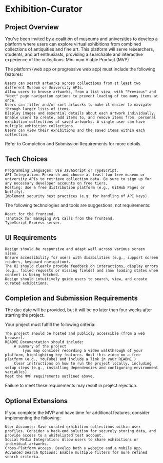 # Exhibition-Curator

## Project Overview

You’ve been invited by a coalition of museums and universities to develop a platform where users can explore virtual exhibitions from combined collections of antiquities and fine art. This platform will serve researchers, students, and art enthusiasts, providing a searchable and interactive experience of the collections.
Minimum Viable Product (MVP)

The platform (web app or progressive web app) must include the following features:

    Users can search artworks across collections from at least two different Museum or University APIs.
    Allow users to browse artworks, from a list view, with "Previous" and "Next" page navigation options to prevent loading of too many items at once.
    Users can filter and/or sort artworks to make it easier to navigate through larger lists of items.
    Display images and essential details about each artwork individually.
    Enable users to create, add items to, and remove items from, personal exhibition collections of saved artworks. A single user can have multiple exhibition collections.
    Users can view their exhibitions and the saved items within each collection.

Refer to Completion and Submission Requirements for more details.

## Tech Choices

    Programming Languages: Use JavaScript or TypeScript.
    API Integration: Research and choose at least two free museum or university APIs to retrieve collection data. Be sure to sign up for any necessary developer accounts on free tiers.
    Hosting: Use a free distribution platform (e.g., GitHub Pages or Netlify).
    Implement security best practices (e.g. for handling of API keys).

The following technologies and tools are suggestions, not requirements:

    React for the frontend.
    TanStack for managing API calls from the frontend.
    TypeScript Express server.

## UI Requirements

    Design should be responsive and adapt well across various screen sizes.
    Ensure accessibility for users with disabilities (e.g., support screen readers, keyboard navigation).
    The UI should clearly provide feedback on interactions, display errors (e.g., failed requests or missing fields) and show loading states when content is being fetched.
    Design should intuitively guide users to search, view, and create curated exhibitions.

## Completion and Submission Requirements

The due date will be provided, but it will be no later than four weeks after starting the project.

Your project must fulfill the following criteria:

    The project should be hosted and publicly accessible (from a web browser).
    README Documentation should include:
        A summary of the project
            (you may consider recording a video walkthrough of your platform, highlighting key features. Host this video on a free platform (e.g., YouTube) and include a link in your README.)
        Clear instructions on how to run the project locally, including setup steps (e.g., installing dependencies and configuring environment variables).
    Meet the MVP requirements outlined above.

Failure to meet these requirements may result in project rejection.

## Optional Extensions

If you complete the MVP and have time for additional features, consider implementing the following:

    User Accounts: Save curated exhibition collections within user profiles. Consider a back-end solution for securely storing data, and provide access to a whitelisted test account.
    Social Media Integration: Allow users to share exhibitions or individual artworks.
    Cross-Platform Access: Develop both a website and a mobile app.
    Advanced Search Options: Enable multiple filters for more refined search criteria.
